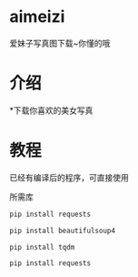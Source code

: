 # aimeizi
爱妹子写真图下载~你懂的哦

# 介绍

*下载你喜欢的美女写真

# 教程

已经有编译后的程序，可直接使用

所需库


~~~c
pip install requests
~~~
~~~c
pip install beautifulsoup4
~~~
~~~c
pip install tqdm
~~~
~~~c
pip install requests
~~~








